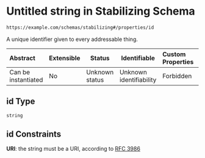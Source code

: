 # Untitled string in Stabilizing Schema

```txt
https://example.com/schemas/stabilizing#/properties/id
```

A unique identifier given to every addressable thing.


| Abstract            | Extensible | Status         | Identifiable            | Custom Properties | Additional Properties | Access Restrictions | Defined In                                                                                       |
| :------------------ | ---------- | -------------- | ----------------------- | :---------------- | --------------------- | ------------------- | ------------------------------------------------------------------------------------------------ |
| Can be instantiated | No         | Unknown status | Unknown identifiability | Forbidden         | Allowed               | none                | [stabilizing.schema.json\*](../generated-schemas/stabilizing.schema.json "open original schema") |

## id Type

`string`

## id Constraints

**URI**: the string must be a URI, according to [RFC 3986](https://tools.ietf.org/html/rfc4291 "check the specification")
